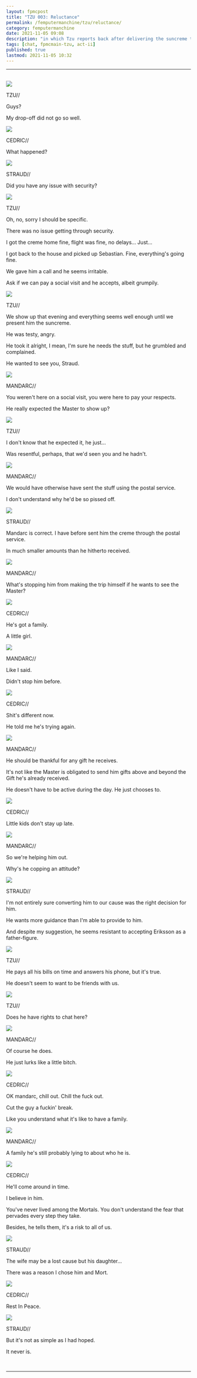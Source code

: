 ```yaml
---
layout: fpmcpost
title: "TZU 003: Reluctance"
permalink: /femputermanchine/tzu/reluctance/
category: femputermanchine
date: 2021-11-05 09:08
description: "in which Tzu reports back after delivering the suncreme to Kealoha"
tags: [chat, fpmcmain-tzu, act-ii]
published: true
lastmod: 2021-11-05 10:32
---
```

[//]: # ( 11/05/21  -added)

*****
<br>
<div class="chat-box">
<img src="{{ site.url }}/assets/tb/tzu-fineflowers.jpg" class="chat-portrait" />
<p class="ppl-sez">TZU//</p>
<p class="ppl-sez">Guys?</p>
<p class="ppl-sez">My drop-off did not go so well.</p>
</div>

<div class="chat-box">
<img src="{{ site.url }}/assets/tb/cedric.jpg" class="chat-portrait" />
<p class="ppl-sez">CEDRIC//</p>
<p class="ppl-sez">What happened?</p>
</div>

<div class="chat-box">
<img src="{{ site.url }}/assets/tb/straud-emptyglass.jpg" class="chat-portrait" />
<p class="ppl-sez">STRAUD//</p>
<p class="ppl-sez">Did you have any issue with security?</p>
</div>

<div class="chat-box">
<img src="{{ site.url }}/assets/tb/tzu-fineflowers.jpg" class="chat-portrait" />
<p class="ppl-sez">TZU//</p>
<p class="ppl-sez">Oh, no, sorry I should be specific.</p>
<p class="ppl-sez">There was no issue getting through security.</p>
<p class="ppl-sez">I got the creme home fine, flight was fine, no delays... Just...</p>
<p class="ppl-sez">I got back to the house and picked up Sebastian. Fine, everything's going fine.</p>
<p class="ppl-sez">We gave him a call and he seems irritable.</p>
<p class="ppl-sez">Ask if we can pay a social visit and he accepts, albeit grumpily.</p>
</div>

<div class="chat-box">
<img src="{{ site.url }}/assets/tb/tzu-fineflowers.jpg" class="chat-portrait" />
<p class="ppl-sez">TZU//</p>
<p class="ppl-sez">We show up that evening and everything seems well enough until we present him the suncreme.</p>
<p class="ppl-sez">He was testy, angry.</p>
<p class="ppl-sez">He took it alright, I mean, I'm sure he needs the stuff, but he grumbled and complained.</p>
<p class="ppl-sez">He wanted to see you, Straud.</p>
</div>

<div class="chat-box">
<img src="{{ site.url }}/assets/tb/mandarc-skeptic.jpg" class="chat-portrait" />
<p class="ppl-sez">MANDARC//</p>
<p class="ppl-sez">You weren't here on a social visit, you were here to pay your respects.</p>
<p class="ppl-sez">He really expected the Master to show up?</p>
</div>

<div class="chat-box">
<img src="{{ site.url }}/assets/tb/tzu-fineflowers.jpg" class="chat-portrait" />
<p class="ppl-sez">TZU//</p>
<p class="ppl-sez">I don't know that he expected it, he just...</p>
<p class="ppl-sez">Was resentful, perhaps, that we'd seen you and he hadn't.</p>
</div>

<div class="chat-box">
<img src="{{ site.url }}/assets/tb/mandarc-skeptic.jpg" class="chat-portrait" />
<p class="ppl-sez">MANDARC//</p>
<p class="ppl-sez">We would have otherwise have sent the stuff using the postal service.</p>
<p class="ppl-sez">I don't understand why he'd be so pissed off.</p>
</div>

<div class="chat-box">
<img src="{{ site.url }}/assets/tb/straud.jpg" class="chat-portrait" />
<p class="ppl-sez">STRAUD//</p>
<p class="ppl-sez">Mandarc is correct. I have before sent him the creme through the postal service.</p>
<p class="ppl-sez">In much smaller amounts than he hitherto received.</p>
</div>

<div class="chat-box">
<img src="{{ site.url }}/assets/tb/mandarc-skeptic.jpg" class="chat-portrait" />
<p class="ppl-sez">MANDARC//</p>
<p class="ppl-sez">What's stopping him from making the trip himself if he wants to see the Master?</p>
</div>

<div class="chat-box">
<img src="{{ site.url }}/assets/tb/cedric.jpg" class="chat-portrait" />
<p class="ppl-sez">CEDRIC//</p>
<p class="ppl-sez">He's got a family.</p>
<p class="ppl-sez">A little girl.</p>
</div>

<div class="chat-box">
<img src="{{ site.url }}/assets/tb/mandarc-skeptic.jpg" class="chat-portrait" />
<p class="ppl-sez">MANDARC//</p>
<p class="ppl-sez">Like I said.</p>
<p class="ppl-sez">Didn't stop him before.</p>
</div>

<div class="chat-box">
<img src="{{ site.url }}/assets/tb/cedric.jpg" class="chat-portrait" />
<p class="ppl-sez">CEDRIC//</p>
<p class="ppl-sez">Shit's different now.</p>
<p class="ppl-sez">He told me he's trying again.</p>
</div>

<div class="chat-box">
<img src="{{ site.url }}/assets/tb/mandarc-skeptic.jpg" class="chat-portrait" />
<p class="ppl-sez">MANDARC//</p>
<p class="ppl-sez">He should be thankful for any gift he receives.</p>
<p class="ppl-sez">It's not like the Master is obligated to send him gifts above and beyond the Gift he's already received.</p>
<p class="ppl-sez">He doesn't have to be active during the day. He just chooses to.</p>
</div>

<div class="chat-box">
<img src="{{ site.url }}/assets/tb/cedric.jpg" class="chat-portrait" />
<p class="ppl-sez">CEDRIC//</p>
<p class="ppl-sez">Little kids don't stay up late.</p>
</div>

<div class="chat-box">
<img src="{{ site.url }}/assets/tb/mandarc-skeptic.jpg" class="chat-portrait" />
<p class="ppl-sez">MANDARC//</p>
<p class="ppl-sez">So we're helping him out.</p>
<p class="ppl-sez">Why's he copping an attitude?</p>
</div>

<div class="chat-box">
<img src="{{ site.url }}/assets/tb/straud.jpg" class="chat-portrait" />
<p class="ppl-sez">STRAUD//</p>
<p class="ppl-sez">I'm not entirely sure converting him to our cause was the right decision for him.</p>
<p class="ppl-sez">He wants more guidance than I'm able to provide to him.</p>
<p class="ppl-sez">And despite my suggestion, he seems resistant to accepting Eriksson as a father-figure.</p>
</div>

<div class="chat-box">
<img src="{{ site.url }}/assets/tb/tzu-fineflowers.jpg" class="chat-portrait" />
<p class="ppl-sez">TZU//</p>
<p class="ppl-sez">He pays all his bills on time and answers his phone, but it's true.</p>
<p class="ppl-sez">He doesn't seem to want to be friends with us.</p>
</div>

<div class="chat-box">
<img src="{{ site.url }}/assets/tb/tzu-fineflowers.jpg" class="chat-portrait" />
<p class="ppl-sez">TZU//</p>
<p class="ppl-sez">Does he have rights to chat here?</p>
</div>

<div class="chat-box">
<img src="{{ site.url }}/assets/tb/mandarc-skeptic.jpg" class="chat-portrait" />
<p class="ppl-sez">MANDARC//</p>
<p class="ppl-sez">Of course he does.</p>
<p class="ppl-sez">He just lurks like a little bitch.</p>
</div>

<div class="chat-box">
<img src="{{ site.url }}/assets/tb/cedric.jpg" class="chat-portrait" />
<p class="ppl-sez">CEDRIC//</p>
<p class="ppl-sez">OK mandarc, chill out. Chill the fuck out.</p>
<p class="ppl-sez">Cut the guy a fuckin' break.</p>
<p class="ppl-sez">Like you understand what it's like to have a family.</p>
</div>

<div class="chat-box">
<img src="{{ site.url }}/assets/tb/mandarc-skeptic.jpg" class="chat-portrait" />
<p class="ppl-sez">MANDARC//</p>
<p class="ppl-sez">A family he's still probably lying to about who he is.</p>
</div>

<div class="chat-box">
<img src="{{ site.url }}/assets/tb/cedric.jpg" class="chat-portrait" />
<p class="ppl-sez">CEDRIC//</p>
<p class="ppl-sez">He'll come around in time.</p>
<p class="ppl-sez">I believe in him.</p>
<p class="ppl-sez">You've never lived among the Mortals. You don't understand the fear that pervades every step they take.</p>
<p class="ppl-sez">Besides, he tells them, it's a risk to all of us.</p>
</div>

<div class="chat-box">
<img src="{{ site.url }}/assets/tb/straud.jpg" class="chat-portrait" />
<p class="ppl-sez">STRAUD//</p>
<p class="ppl-sez">The wife may be a lost cause but his daughter...</p>
<p class="ppl-sez">There was a reason I chose him and Mort.</p>
</div>

<div class="chat-box">
<img src="{{ site.url }}/assets/tb/cedric.jpg" class="chat-portrait" />
<p class="ppl-sez">CEDRIC//</p>
<p class="ppl-sez">Rest In Peace.</p>
</div>

<div class="chat-box">
<img src="{{ site.url }}/assets/tb/straud.jpg" class="chat-portrait" />
<p class="ppl-sez">STRAUD//</p>
<p class="ppl-sez">But it's not as simple as I had hoped.</p>
<p class="ppl-sez">It never is.</p>
</div>
<br>

*****

